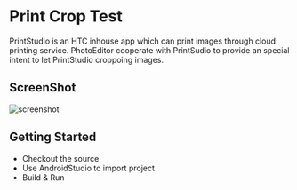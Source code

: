 # Print Crop Test

PrintStudio is an HTC inhouse app which can print images through cloud printing service. PhotoEditor cooperate with PrintSudio to provide an special intent to let PrintStudio croppoing images.

## ScreenShot

![screenshot](http://i.imgur.com/FjHYHl1l.png)

## Getting Started
* Checkout the source
* Use AndroidStudio to import project
* Build & Run
